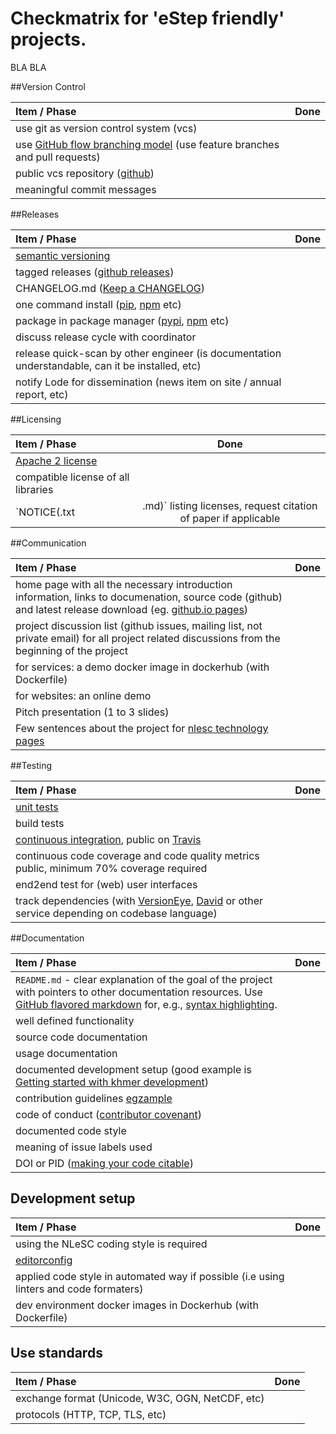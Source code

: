 # Checkmatrix for 'eStep friendly' projects.

BLA BLA


##Version Control

Item / Phase | Done      |
:------------|:---------:|
use git as version control system (vcs)|
use [GitHub flow branching model](https://guides.github.com/introduction/flow/) (use feature branches and pull requests)|
public vcs repository ([github](https://github.com/))|
meaningful commit messages|


##Releases

Item / Phase | Done      |
:------------|:---------:|
[semantic versioning](http://semver.org/)|
tagged releases ([github releases](https://help.github.com/categories/releases/))|
CHANGELOG.md ([Keep a CHANGELOG](http://keepachangelog.com/))|
one command install ([pip](https://pypi.python.org/pypi/pip), [npm](https://www.npmjs.com/package/npm) etc)|
package in package manager ([pypi](https://pypi.python.org/pypi), [npm](https://www.npmjs.com/) etc)|
discuss release cycle with coordinator|
release quick-scan by other engineer (is documentation understandable, can it be installed, etc)|
notify Lode for dissemination (news item on site / annual report, etc)|

##Licensing

Item / Phase | Done      |
:------------|:---------:|
[Apache 2 license](http://www.apache.org/licenses/LICENSE-2.0)|
compatible license of all libraries|
`NOTICE(.txt|.md)` listing licenses, request citation of paper if applicable|

##Communication

Item / Phase | Done      |
:------------|:---------:|
home page with all the necessary introduction information, links to documenation, source code (github) and latest release download (eg. [github.io pages](https://pages.github.com/))|
project discussion list (github issues, mailing list, not private email) for all project related discussions from the beginning of the project|
for services: a demo docker image in dockerhub (with Dockerfile)|
for websites: an online demo|
Pitch presentation (1 to 3 slides)|
Few sentences about the project for [nlesc technology pages](https://www.esciencecenter.nl/technology)|

##Testing

Item / Phase | Done      |
:------------|:---------:|
[unit tests](https://en.wikipedia.org/wiki/Unit_testing)|
build tests|
[continuous integration](https://en.wikipedia.org/wiki/Continuous_integration), public on [Travis](https://travis-ci.org/)|
continuous code coverage and code quality metrics public, minimum 70% coverage required|
end2end test for (web) user interfaces|
track dependencies (with [VersionEye](https://www.versioneye.com/), [David](https://david-dm.org/) or other service depending on codebase language)|

##Documentation

Item / Phase | Done      |
:------------|:---------:|
`README.md` - clear explanation of the goal of the project with pointers to other documentation resources. Use [GitHub flavored markdown](https://help.github.com/categories/writing-on-github) for, e.g., [syntax highlighting](https://help.github.com/articles/creating-and-highlighting-code-blocks).|
well defined functionality|
source code documentation|
usage documentation|
documented development setup (good example is [Getting started with khmer development](http://khmer.readthedocs.org/en/latest/dev/getting-started.html))|
contribution guidelines [egzample](https://github.com/angular/angular.js/blob/master/CONTRIBUTING.md)|
code of conduct ([contributor covenant](http://contributor-covenant.org/))|
documented code style|
meaning of issue labels used|
DOI or PID ([making your code citable](https://guides.github.com/activities/citable-code/))|


## Development setup

Item / Phase | Done      |
:------------|:---------:|
using the NLeSC coding style is required|
[editorconfig](http://editorconfig.org/)|
applied code style in automated way if possible (i.e using linters and code formaters)|
dev environment docker images in Dockerhub (with Dockerfile)|

## Use standards

Item / Phase | Done      |
:------------|:---------:|
exchange format (Unicode, W3C, OGN, NetCDF, etc)|
protocols (HTTP, TCP, TLS, etc)|
